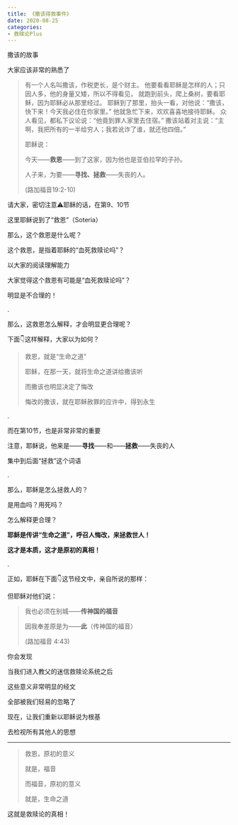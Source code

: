 ```yaml
---
title: 《撒该得救事件》
date: 2020-08-25 
categories:
- 救赎论Plus
---
```


撒该的故事

大家应该非常的熟悉了

> 有一个人名叫撒该，作税吏长，是个财主。 他要看看耶稣是怎样的人；只因人多，他的身量又矮，所以不得看见， 就跑到前头，爬上桑树，要看耶稣，因为耶稣必从那里经过。 耶稣到了那里，抬头一看，对他说：“撒该，快下来！今天我必住在你家里。” 他就急忙下来，欢欢喜喜地接待耶稣。 众人看见，都私下议论说：“他竟到罪人家里去住宿。” 撒该站着对主说：“主啊，我把所有的一半给穷人；我若讹诈了谁，就还他四倍。” 
> 
> 耶稣说：
> 
> 今天——**救恩**——到了这家，因为他也是亚伯拉罕的子孙。 
> 
> 人子来，为要——**寻找、拯救**——失丧的人。
> 
> (路加福音19:2-10)

请大家，密切注意⚠️耶稣的话，在第9、10节

这里耶稣说到了“救恩”（Soteria）

那么，这个救恩是什么呢？

<!--more-->

这个救恩，是指着耶稣的“血死救赎论吗”？

以大家的阅读理解能力

大家觉得这个救恩有可能是“血死救赎论吗”？

明显是不合理的！

.

那么，这救恩怎么解释，才会明显更合理呢？

下面👇这样解释，大家以为如何？

> 救恩，就是“生命之道”
> 
> 耶稣，在那一天，就将生命之道讲给撒该听
> 
> 而撒该也明显决定了悔改
> 
> 悔改的撒该，就在耶稣赦罪的应许中，得到永生

.

而在第10节，也是非常非常的重要

注意，耶稣说，他来是——**寻找**——和——**拯救**——失丧的人

集中到后面“拯救”这个词语

.

那么，耶稣是怎么拯救人的？

是用血吗？用死吗？

怎么解释更合理？

**耶稣是传讲“生命之道”，呼召人悔改，来拯救世人！**

**这才是本质，这才是原初的真相！**

.

正如，耶稣在下面👇这节经文中，亲自所说的那样：

但耶稣对他们说：

> 我也必须在别城——**传神国的福音**
> 
> 因我奉差原是为——**此**（传神国的福音）
> 
> (路加福音 4:43)

你会发现

当我们进入教父的迷信救赎论系统之后

这些意义非常明显的经文

全部被我们轻易的忽略了

现在，让我们重新以耶稣说为根基

去检视所有其他人的思想

---
> 救恩，原初的意义
> 
> 就是，福音
> 
> 而福音，原初的意义
> 
> 就是，生命之道

这就是救赎论的真相！





